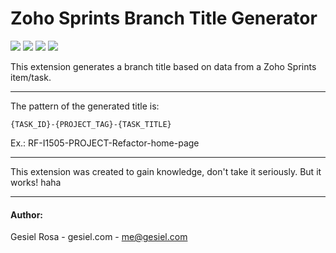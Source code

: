 # Zoho Sprints Branch Title Generator

![](https://img.shields.io/chrome-web-store/price/ambcebkhpiijcbclphlnpfhklagkdmfa?label=free)
![](https://img.shields.io/chrome-web-store/rating/ambcebkhpiijcbclphlnpfhklagkdmfa)
![](https://img.shields.io/chrome-web-store/users/ambcebkhpiijcbclphlnpfhklagkdmfa)
![](https://img.shields.io/chrome-web-store/v/ambcebkhpiijcbclphlnpfhklagkdmfa)


This extension generates a branch title based on data from a Zoho Sprints item/task.

------

The pattern of the generated title is:

`{TASK_ID}-{PROJECT_TAG}-{TASK_TITLE}`

Ex.: RF-I1505-PROJECT-Refactor-home-page

------

This extension was created to gain knowledge, don't take it seriously. But it works! haha

------

#### Author:
Gesiel Rosa - gesiel.com - me@gesiel.com
